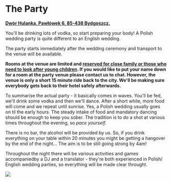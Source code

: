 <h1>The Party</h1>
<div class="map-pin">
    <a href="https://goo.gl/maps/8egdG9CUiV9P2hH39" target="_blank"><p><b>Dwór Hulanka, Pawłówek 6, 85-438 Bydgoszcz.</b></p></a>
</div>

<p>You'll be drinking lots of vodka, so start preparing your body! A Polish wedding party is quite different to an English wedding.</p>
<p>The party starts immediately after the wedding ceremony and transport to the venue will be available.</p>
<p><b>Rooms at the venue are limited and <u>reserved for close family or those who need to look after young children</u>. If you would like to put your name down for a room at the party venue please contact us to chat. However, the venue is only a short 15 minute ride back to the city. We'll be making sure everybody gets back to their hotel safely afterwards.</b></p>
<p>To summarise the actual party - it basically comes in waves. You'll be fed, we'll drink some vodka and then we'll dance. After a short while, more food will come and we repeat until sunrise. Yes, a Polish wedding usually goes on til the early hours. The steady intake of food and mandatory dancing should be enough to keep you sober. The tradition is to do a shot at various times throughout the evening, so <em>pace yourself</em>.</p>
<p>There is no bar, the alcohol will be provided by us. So, if you drink everything on your table within 20 minutes you might be getting a hangover by the end of the night... The aim is to be still going strong by 4am!</p>
<p>Throughout the night there will be various activities and games accompaniedby a DJ and a translator - they're both experienced in Polish/ English wedding parties, so everything will be made clear throught.</p>

<img class="wider" src="{{assets}}img/party.jpg">